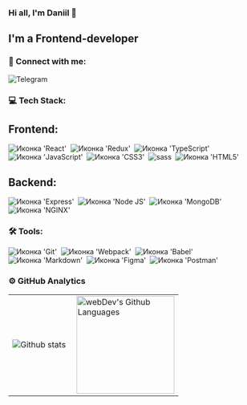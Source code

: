 ### Hi all, I'm Daniil 👋

## I'm a Frontend-developer

### 🤝 Connect with me:

<a src="https://t.me/daniilkaam">
  <img alt="Telegram" src="https://img.shields.io/badge/Telegram-blue?logo=telegram&logoColor=white&style=for-the-badge" />
</a>

### 💻 Tech Stack:

## Frontend:

<img src="https://img.shields.io/badge/React-20232A?style=for-the-badge&logo=react&logoColor=61DAFB" alt="Иконка 'React'">&nbsp;
<img src="https://img.shields.io/badge/Redux-593D88?style=for-the-badge&logo=redux&logoColor=white" alt="Иконка 'Redux'">&nbsp;
<img src="https://img.shields.io/badge/TypeScript-007ACC?style=for-the-badge&logo=typescript&logoColor=white" alt="Иконка 'TypeScript'">&nbsp;
<img src="https://img.shields.io/badge/JavaScript-323330?style=for-the-badge&logo=javascript&logoColor=F7DF1E" alt="Иконка 'JavaScript'">&nbsp;
<img src="https://img.shields.io/badge/CSS3-1572B6?style=for-the-badge&logo=css3&logoColor=white" alt="Иконка 'СSS3'">&nbsp;
<img  src="https://img.shields.io/badge/sass-CF649A.svg?&style=for-the-badge&logo=sass&logoColor=fff" alt="sass">&nbsp;
<img src="https://img.shields.io/badge/HTML5-E34F26?style=for-the-badge&logo=html5&logoColor=white" alt="Иконка 'HTML5'">&nbsp;

## Backend:

<img src="https://img.shields.io/badge/Express.js-000000?style=for-the-badge&logo=express&logoColor=white" alt="Иконка 'Express'">&nbsp;
<img src="https://img.shields.io/badge/Node.js-339933?style=for-the-badge&logo=nodedotjs&logoColor=white" alt="Иконка 'Node JS'">&nbsp;
<img src="https://img.shields.io/badge/MongoDB-4EA94B?style=for-the-badge&logo=mongodb&logoColor=white" alt="Иконка 'MongoDB'">&nbsp;
<img src="https://img.shields.io/badge/Nginx-009639?style=for-the-badge&logo=nginx&logoColor=white" alt="Иконка 'NGINX'">&nbsp;

### 🛠 Tools:

<img src="https://img.shields.io/badge/GIT-E44C30?style=for-the-badge&logo=git&logoColor=white" alt="Иконка 'Git'">&nbsp;
<img src="https://img.shields.io/badge/Webpack-8DD6F9?style=for-the-badge&logo=Webpack&logoColor=white" alt="Иконка 'Webpack'">&nbsp;
<img src="https://img.shields.io/badge/Babel-F9DC3E?style=for-the-badge&logo=babel&logoColor=white" alt="Иконка 'Babel'">&nbsp;
<img src="https://img.shields.io/badge/Markdown-000000?style=for-the-badge&logo=markdown&logoColor=white" alt="Иконка 'Markdown'">&nbsp;
<img src="https://img.shields.io/badge/Figma-F24E1E?style=for-the-badge&logo=figma&logoColor=white" alt="Иконка 'Figma'">&nbsp;
<img src="https://img.shields.io/badge/Postman-FF6C37?style=for-the-badge&logo=Postman&logoColor=white" alt="Иконка 'Postman'">&nbsp;

### ⚙️ GitHub Analytics

<table>
  <tr>
    <td>
      <img align="left" src="https://github-readme-streak-stats.herokuapp.com?user=Daniilcom&theme=transparent&background=FFFFFF&stroke=52C94F&ring=52C94F&currStreakNum=3941FF&currStreakLabel=3941FF" alt="Github stats" />
    </td>
    <td>
      <img height="195px" align="right" alt="webDev's Github Languages" src="https://github-readme-stats-eight-theta.vercel.app/api/top-langs/?username=Daniilcom=anuraghazra&layout=pie" />
    </td>
  </tr>
</table>
